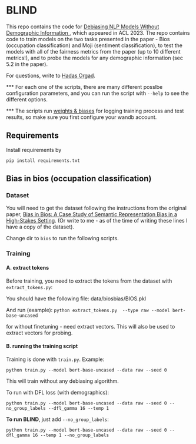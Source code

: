 # BLIND

This repo contains the code for [Debiasing NLP Models Without Demographic Information
](https://arxiv.org/abs/2212.10563), which appeared in ACL 2023.
The repo contains code to train models on the two tasks presented in the paper - 
Bios (occupation classification) and Moji (sentiment classification), 
to test the models with all of the fairness metrics from the paper (up to 10 different metrics!),
and to probe the models for any demographic information (sec 5.2 in the paper).

For questions, write to [Hadas Orgad](https://orgadhadas.github.io/).

*** For each one of the scripts, there are many different posslbe configuration parameters, and you can run the script with ``--help`` to see the different options.

*** The scripts run [weights & biases](https://wandb.ai/) for logging training process and test results, so make sure you first configure your wandb account.
## Requirements

Install requirements by

``
pip install requirements.txt
``

## Bias in bios (occupation classification)

### Dataset

You will need to get the dataset following the instructions from the original paper,
[Bias in Bios: A Case Study of Semantic Representation Bias in a High-Stakes Setting](https://arxiv.org/abs/1901.09451).
(Or write to me - as of the time of writing these lines I have a copy of the dataset).

Change dir to ``bios`` to run the following scripts.

### Training

#### A. extract tokens
Before training, you need to extract the tokens from the dataset with ``extract_tokens.py``:
 
You should have the following file: data/biosbias/BIOS.pkl

And run (example):
``python extract_tokens.py  --type raw --model bert-base-uncased`` 

for without finetuning - need extract vectors. This will also be used to extract vectors for probing.

#### B. running the training script

Training is done with ``train.py``. Example:

 ``python train.py --model bert-base-uncased --data raw --seed 0``

This will train without any debiasing algorithm.

To run with DFL loss (with demographics):

``python train.py --model bert-base-uncased --data raw --seed 0 --no_group_labels --dfl_gamma 16 --temp 1``

**To run BLIND**, just add ``--no_group_labels``:

``python train.py --model bert-base-uncased --data raw --seed 0 --dfl_gamma 16 --temp 1 --no_group_labels ``

